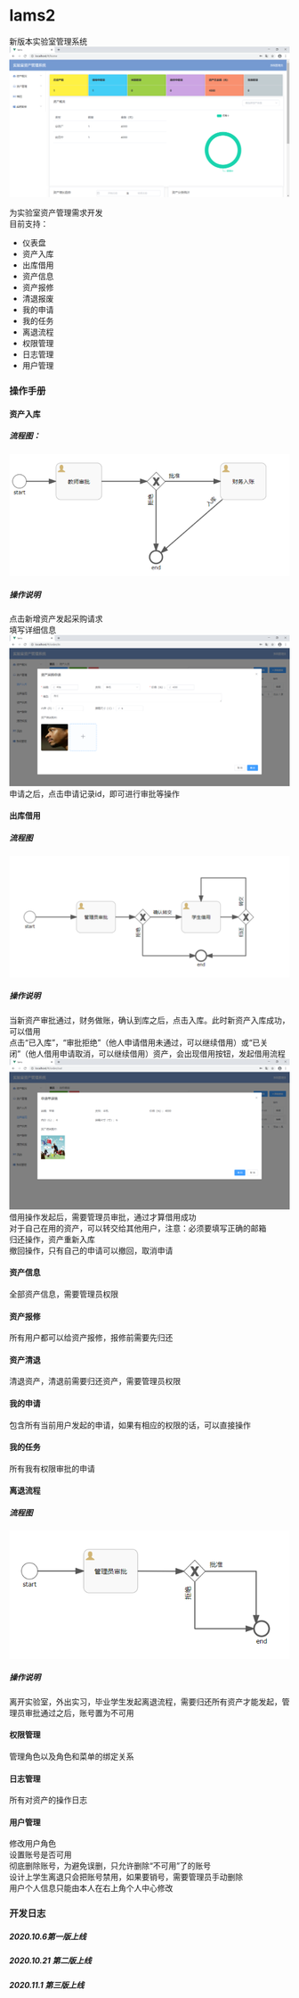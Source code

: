 # lams2
新版本实验室管理系统   
![系统展示](https://raw.githubusercontent.com/huhongjian/images/main/img/20201101232530.png)

为实验室资产管理需求开发  
目前支持：  
- 仪表盘
- 资产入库
- 出库借用
- 资产信息
- 资产报修
- 清退报废
- 我的申请
- 我的任务
- 离退流程
- 权限管理
- 日志管理
- 用户管理

### 操作手册
#### 资产入库
##### 流程图：  
![资产入库](https://raw.githubusercontent.com/huhongjian/images/main/img/Snipaste_2020-10-08_20-06-17.jpg)
##### 操作说明
点击新增资产发起采购请求  
填写详细信息  
![新资产采购申请](https://raw.githubusercontent.com/huhongjian/images/main/img/20201101232937.png)  
申请之后，点击申请记录id，即可进行审批等操作   
#### 出库借用
##### 流程图  
![资产出库](https://raw.githubusercontent.com/huhongjian/images/main/img/20201008204610.png)  
##### 操作说明
当新资产审批通过，财务做账，确认到库之后，点击入库。此时新资产入库成功，可以借用  
点击“已入库”，“审批拒绝”（他人申请借用未通过，可以继续借用）或“已关闭”（他人借用申请取消，可以继续借用）资产，会出现借用按钮，发起借用流程  
![资产借用](https://raw.githubusercontent.com/huhongjian/images/main/img/20201101233609.png)  
借用操作发起后，需要管理员审批，通过才算借用成功  
对于自己在用的资产，可以转交给其他用户，注意：必须要填写正确的邮箱  
归还操作，资产重新入库  
撤回操作，只有自己的申请可以撤回，取消申请  
#### 资产信息
全部资产信息，需要管理员权限
#### 资产报修
所有用户都可以给资产报修，报修前需要先归还
#### 资产清退
清退资产，清退前需要归还资产，需要管理员权限
#### 我的申请
包含所有当前用户发起的申请，如果有相应的权限的话，可以直接操作
#### 我的任务
所有我有权限审批的申请
#### 离退流程
##### 流程图
![学生离退](https://raw.githubusercontent.com/huhongjian/images/main/img/20201101234604.png)  
##### 操作说明
离开实验室，外出实习，毕业学生发起离退流程，需要归还所有资产才能发起，管理员审批通过之后，账号置为不可用
#### 权限管理
管理角色以及角色和菜单的绑定关系
#### 日志管理
所有对资产的操作日志
#### 用户管理
修改用户角色  
设置账号是否可用  
彻底删除账号，为避免误删，只允许删除“不可用”了的账号    
设计上学生离退只会把账号禁用，如果要销号，需要管理员手动删除  
用户个人信息只能由本人在右上角个人中心修改  
### 开发日志
##### 2020.10.6第一版上线
##### 2020.10.21 第二版上线
##### 2020.11.1 第三版上线
